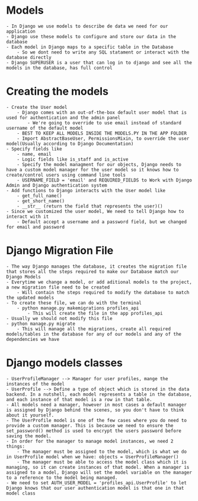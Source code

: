 # Models
    - In Django we use models to describe de data we need for our application
    - Django use these models to configure and store our data in the database
    - Each model in Django maps to a specific table in the Database
        - So we dont need to write any SQL statament or interact with the database directly
    - Django SUPERUSER is a user that can log in to django and see all the models in the database, has full control

# Creating the models
    - Create the User model
        - Django comes with an out-of-the-box default user model that is used for authentication and the admin panel  
            - We're going to override to use email instead of standard username of the default model
        - BEST TO KEEP ALL MODELS INSIDE THE MODELS.PY IN THE APP FOLDER
        - Import AbstractBaseUser, PermissionsMixin, to override the user model(Usually according to Django Documentation)
    - Specify fields like 
        - name, email
        - Logic fields like is_staff and is_active
        - Specify the model managment for our objects, Django needs to have a custom model manager for the user model so it knows how to create/control users using command line tools
        - USERNAME_FIELD = 'email' and REQUIRED_FIELDS to Work with Django Admin and Django authentication system
    - Add functions to Django interacts with the User model like
        - get_full_name()
        - get_short_name()
        - __str__ (return the field that represents the user)()
    - Since we customized the user model, We need to tell Django how to interact with it
        - Default accept a username and a password field, but we changed for email and password

# Django Migration File      
    - The way Django manages the database, it creates the migration file that stores all the steps required to make our Database match our Django Models
    - Everytime we change a model, or add aditional models to the project, a new migration file need to be created
        - Will contain the steps required to modify the database to match the updated models
    - To create these file, we can do with the terminal
        - python manage.py makemigrations profiles_api
            - This will create the file in the app profiles_api
    - Usually we should not modify this file
    - python manage.py migrate
        - This will manage all the migrations, create all required models/tables in the database for any of our models and any of the dependencies we have

# Django  models classes
    - UserProfileManager --> Manager for user profiles, mange the instances of the model
    - UserProfile --> Define a type of object which is stored in the data backend. In a nutshell, each model represents a table in the database, and each instance of that model is a row in that table.
    - All models need a manager, however in most cases a default manager is assigned by Django behind the scenes, so you don't have to think about it yourself.
    - The UserProfile model is one of the few cases where you do need to provide a custom manager. This is because we need to ensure the set_password() method is used to encrypt the users password before saving the model.
    - In order for the manager to manage model instances, we need 2 things:
        - The manager must be assigned to the model, which is what we do in UserProfile model when we have: objects = UserProfileManager()
        - The manager must be able to access the model class which it is managing, so it can create instances of that model. When a manager is assigned to a model, Django will set the model variable on the manager to a reference to the model being managed.
    - We need to set AUTH_USER_MODEL = 'profiles_api.UserProfile' to let Django knows that our user authentication model is that one in that model class        